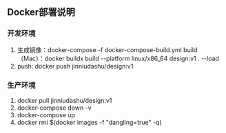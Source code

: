 ## Docker部署说明
### 开发环境
1. 生成镜像：docker-compose -f docker-compose-build.yml build
   （Mac）：docker buildx build --platform linux/x86_64 design:v1 . --load
2. push: docker push jinniudashu/design:v1
### 生产环境
1. docker pull jinniudashu/design:v1
2. docker-compose down -v
3. docker-compose up
4. docker rmi $(docker images -f "dangling=true" -q)
